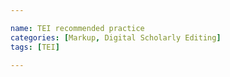 ```yaml
---

name: TEI recommended practice
categories: [Markup, Digital Scholarly Editing]
tags: [TEI]

---
```

